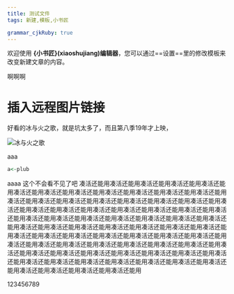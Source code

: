```yaml
---
title: 测试文件
tags: 新建,模板,小书匠

grammar_cjkRuby: true
---
```


欢迎使用 **{小书匠}(xiaoshujiang)编辑器**，您可以通过==设置==里的修改模板来改变新建文章的内容。

啊啊啊
# 插入远程图片链接

好看的冰与火之歌，就是坑太多了，而且第八季19年才上映， 

![冰与火之歌][1]


  [1]: https://wx3.sinaimg.cn/mw690/e5b00a87ly1ficc8brvlqj20zk0qo782.jpg
  
  
  
 aaa
 

``` r
a<-plub
```
aaaa
这个不会看不见了吧
凑活还能用凑活还能用凑活还能用凑活还能用凑活还能用凑活还能用凑活还能用凑活还能用凑活还能用凑活还能用凑活还能用凑活还能用凑活还能用凑活还能用凑活还能用凑活还能用凑活还能用凑活还能用凑活还能用凑活还能用凑活还能用凑活还能用凑活还能用凑活还能用凑活还能用凑活还能用凑活还能用凑活还能用凑活还能用凑活还能用凑活还能用凑活还能用凑活还能用凑活还能用凑活还能用凑活还能用凑活还能用凑活还能用凑活还能用凑活还能用凑活还能用凑活还能用凑活还能用凑活还能用凑活还能用凑活还能用凑活还能用凑活还能用凑活还能用凑活还能用凑活还能用凑活还能用凑活还能用凑活还能用凑活还能用凑活还能用凑活还能用凑活还能用凑活还能用凑活还能用凑活还能用凑活还能用凑活还能用凑活还能用凑活还能用凑活还能用凑活还能用凑活还能用凑活还能用凑活还能用凑活还能用凑活还能用凑活还能用凑活还能用

123456789
